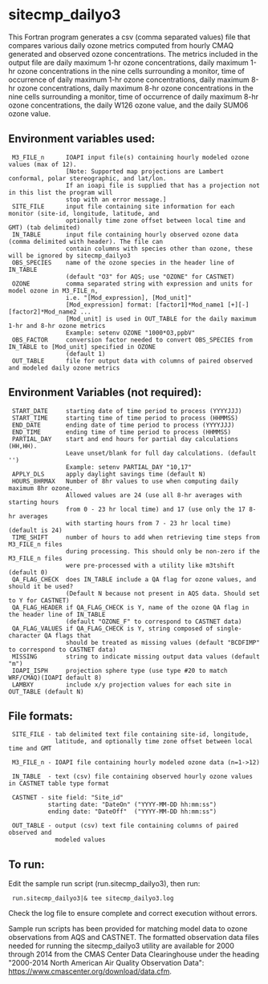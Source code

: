 sitecmp_dailyo3
========

This Fortran program generates a csv (comma separated values) file that compares various daily ozone metrics computed from hourly CMAQ generated and observed ozone concentrations. The metrics included in the output file are daily maximum 1-hr ozone concentrations, daily maximum 1-hr ozone concentrations in the nine cells surrounding a monitor, time of occurrence of daily maximum 1-hr ozone concentrations, daily maximum 8-hr ozone concentrations, daily maximum 8-hr ozone concentrations in the nine cells surrounding a monitor, time of occurrence of daily maximum 8-hr ozone concentrations, the daily W126 ozone value, and the daily SUM06 ozone value. 


## Environment variables used:
```
 M3_FILE_n      IOAPI input file(s) containing hourly modeled ozone values (max of 12). 
                [Note: Supported map projections are Lambert conformal, polar stereographic, and lat/lon.
                If an ioapi file is supplied that has a projection not in this list the program will 
                stop with an error message.]
 SITE_FILE      input file containing site information for each monitor (site-id, longitude, latitude, and 
                optionally time zone offset between local time and GMT) (tab delimited)
 IN_TABLE       input file containing hourly observed ozone data (comma delimited with header). The file can 
                contain columns with species other than ozone, these will be ignored by sitecmp_dailyo3
 OBS_SPECIES    name of the ozone species in the header line of IN_TABLE 
                (default "O3" for AQS; use "OZONE" for CASTNET)
 OZONE          comma separated string with expression and units for model ozone in M3_FILE_n,
                i.e. "[Mod_expression], [Mod_unit]"
                [Mod_expression] format: [factor1]*Mod_name1 [+][-] [factor2]*Mod_name2 ...
                [Mod_unit] is used in OUT_TABLE for the daily maximum 1-hr and 8-hr ozone metrics
                Example: setenv OZONE "1000*O3,ppbV"
 OBS_FACTOR     conversion factor needed to convert OBS_SPECIES from IN_TABLE to [Mod_unit] specified in OZONE 
                (default 1)
 OUT_TABLE      file for output data with columns of paired observed and modeled daily ozone metrics
```

## Environment Variables (not required):
```
 START_DATE     starting date of time period to process (YYYYJJJ)
 START_TIME     starting time of time period to process (HHMMSS)
 END_DATE       ending date of time period to process (YYYYJJJ)
 END_TIME       ending time of time period to process (HHMMSS)
 PARTIAL_DAY    start and end hours for partial day calculations (HH,HH). 
                Leave unset/blank for full day calculations. (default '')
                Example: setenv PARTIAL_DAY "10,17" 
 APPLY_DLS      apply daylight savings time (default N)
 HOURS_8HRMAX   Number of 8hr values to use when computing daily maximum 8hr ozone.
                Allowed values are 24 (use all 8-hr averages with starting hours 
                from 0 - 23 hr local time) and 17 (use only the 17 8-hr averages
                with starting hours from 7 - 23 hr local time) (default is 24)
 TIME_SHIFT     number of hours to add when retrieving time steps from M3_FILE_n files 
                during processing. This should only be non-zero if the M3_FILE_n files
                were pre-processed with a utility like m3tshift (default 0)
 QA_FLAG_CHECK  does IN_TABLE include a QA flag for ozone values, and should it be used? 
                (Default N because not present in AQS data. Should set to Y for CASTNET) 
 QA_FLAG_HEADER if QA_FLAG_CHECK is Y, name of the ozone QA flag in the header line of IN_TABLE 
                (default "OZONE_F" to correspond to CASTNET data)
 QA_FLAG_VALUES if QA_FLAG_CHECK is Y, string composed of single-character QA flags that 
                should be treated as missing values (default "BCDFIMP" to correspond to CASTNET data)
 MISSING        string to indicate missing output data values (default "m")
 IOAPI_ISPH     projection sphere type (use type #20 to match WRF/CMAQ)(IOAPI default 8)
 LAMBXY         include x/y projection values for each site in OUT_TABLE (default N)

```

## File formats:
```
 SITE_FILE - tab delimited text file containing site-id, longitude,
             latitude, and optionally time zone offset between local time and GMT
 
 M3_FILE_n - IOAPI file containing hourly modeled ozone data (n=1->12)
 
 IN_TABLE  - text (csv) file containing observed hourly ozone values in CASTNET table type format
 
 CASTNET - site field: "Site_id"
           starting date: "DateOn" ("YYYY-MM-DD hh:mm:ss")
           ending date: "DateOff"  ("YYYY-MM-DD hh:mm:ss")
 
 OUT_TABLE - output (csv) text file containing columns of paired observed and
             modeled values
```

## To run:
Edit the sample run script (run.sitecmp_dailyo3), then run:
```
 run.sitecmp_dailyo3|& tee sitecmp_dailyo3.log
```
Check the log file to ensure complete and correct execution without errors.

Sample run scripts has been provided for matching model data to ozone observations from AQS and CASTNET. The formatted observation data files needed for running the sitecmp_dailyo3 utility are available for 2000 through 2014 from the CMAS Center Data Clearinghouse under the heading "2000-2014 North American Air Quality Observation Data": https://www.cmascenter.org/download/data.cfm.

